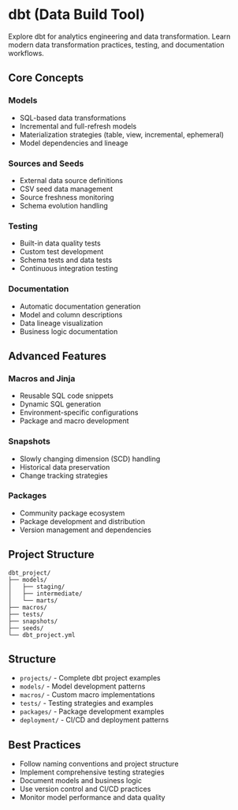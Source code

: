 # dbt (Data Build Tool)

Explore dbt for analytics engineering and data transformation. Learn modern data transformation practices, testing, and documentation workflows.

## Core Concepts

### Models
- SQL-based data transformations
- Incremental and full-refresh models
- Materialization strategies (table, view, incremental, ephemeral)
- Model dependencies and lineage

### Sources and Seeds
- External data source definitions
- CSV seed data management
- Source freshness monitoring
- Schema evolution handling

### Testing
- Built-in data quality tests
- Custom test development
- Schema tests and data tests
- Continuous integration testing

### Documentation
- Automatic documentation generation
- Model and column descriptions
- Data lineage visualization
- Business logic documentation

## Advanced Features

### Macros and Jinja
- Reusable SQL code snippets
- Dynamic SQL generation
- Environment-specific configurations
- Package and macro development

### Snapshots
- Slowly changing dimension (SCD) handling
- Historical data preservation
- Change tracking strategies

### Packages
- Community package ecosystem
- Package development and distribution
- Version management and dependencies

## Project Structure

```
dbt_project/
├── models/
│   ├── staging/
│   ├── intermediate/
│   └── marts/
├── macros/
├── tests/
├── snapshots/
├── seeds/
└── dbt_project.yml
```

## Structure

- `projects/` - Complete dbt project examples
- `models/` - Model development patterns
- `macros/` - Custom macro implementations
- `tests/` - Testing strategies and examples
- `packages/` - Package development examples
- `deployment/` - CI/CD and deployment patterns

## Best Practices

- Follow naming conventions and project structure
- Implement comprehensive testing strategies
- Document models and business logic
- Use version control and CI/CD practices
- Monitor model performance and data quality